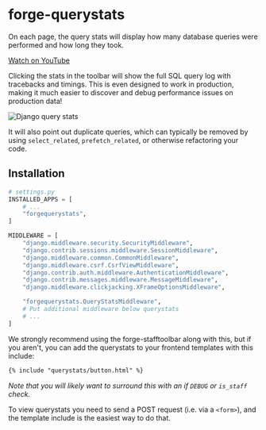 # forge-querystats

On each page, the query stats will display how many database queries were performed and how long they took.

[Watch on YouTube](https://www.youtube.com/watch?v=NX8VXxVJm08)

Clicking the stats in the toolbar will show the full SQL query log with tracebacks and timings.
This is even designed to work in production,
making it much easier to discover and debug performance issues on production data!

![Django query stats](https://user-images.githubusercontent.com/649496/213781593-54197bb6-36a8-4c9d-8294-5b43bd86a4c9.png)

It will also point out duplicate queries,
which can typically be removed by using `select_related`,
`prefetch_related`, or otherwise refactoring your code.

## Installation

```python
# settings.py
INSTALLED_APPS = [
    # ...
    "forgequerystats",
]

MIDDLEWARE = [
    "django.middleware.security.SecurityMiddleware",
    "django.contrib.sessions.middleware.SessionMiddleware",
    "django.middleware.common.CommonMiddleware",
    "django.middleware.csrf.CsrfViewMiddleware",
    "django.contrib.auth.middleware.AuthenticationMiddleware",
    "django.contrib.messages.middleware.MessageMiddleware",
    "django.middleware.clickjacking.XFrameOptionsMiddleware",

    "forgequerystats.QueryStatsMiddleware",
    # Put additional middleware below querystats
    # ...
]
```

We strongly recommend using the forge-stafftoolbar along with this,
but if you aren't,
you can add the querystats to your frontend templates with this include:

```html
{% include "querystats/button.html" %}
```

*Note that you will likely want to surround this with an if `DEBUG` or `is_staff` check.*

To view querystats you need to send a POST request (i.e. via a `<form>`),
and the template include is the easiest way to do that.
